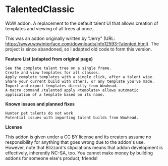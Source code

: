 # TalentedClassic
WoW addon. A replacement to the default talent UI that allows creation of templates and viewing of all trees at once.

This was an addon originally written by "Jerry" (URL: https://www.wowinterface.com/downloads/info12593-Talented.html). The project is since abandoned, so I adapted old code to form this version.

**Feature List (adapted from original page)**

    See the complete talent tree on a single frame.
    Create and view templates for all classes.
    Apply complete templates with a single click, after a talent wipe.
    Share your current build with others, or any template you've made.
    Import and export templates directly from Wowhead.
    A macro command /talented apply <template> allows automatic application of a template based on its name.

**Known issues and planned fixes**

    Hunter pet talents do not work
    Potential issues with importing talent builds from Wowhead.

**License**

This addon is given under a CC BY license and its creators assume no responsibility for anything that goes wrong due to the addon's use. However, note that Blizzard's stipulations means that addon development is effectively, inherently NC-SA, too. You cannot make money by building addons for someone else's product, friends!
